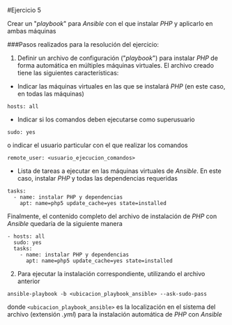 #Ejercicio 5

Crear un "_playbook_" para _Ansible_ con el que instalar _PHP_ y aplicarlo en ambas máquinas

###Pasos realizados para la resolución del ejercicio:

1. Definir un archivo de configuración ("_playbook_") para instalar _PHP_ de forma automática en múltiples máquinas virtuales. El archivo creado tiene las siguientes características:

 - Indicar las máquinas virtuales en las que se instalará _PHP_ (en este caso, en todas las máquinas)
 
  `hosts: all`
 
 - Indicar si los comandos deben ejecutarse como superusuario
 
  `sudo: yes`
  
  o indicar el usuario particular con el que realizar los comandos
  
  `remote_user: <usuario_ejecucion_comandos>`
  
 - Lista de tareas a ejecutar en las máquinas virtuales de _Ansible_. En este caso, instalar _PHP_ y todas las dependencias requeridas
 
 ```
 tasks:
   - name: instalar PHP y dependencias
     apt: name=php5 update_cache=yes state=installed
 ```

Finalmente, el contenido completo del archivo de instalación de _PHP_ con _Ansible_ quedaría de la siguiente manera

```
- hosts: all
  sudo: yes
  tasks:
    - name: instalar PHP y dependencias
      apt: name=php5 update_cache=yes state=installed
```
 
2. Para ejecutar la instalación correspondiente, utilizando el archivo anterior

 `ansible-playbook -b <ubicacion_playbook_ansible> --ask-sudo-pass`

 donde `<ubicacion_playbook_ansible>` es la localización en el sistema del archivo (extensión _.yml_) para la instalación automática de _PHP_ con _Ansible_

